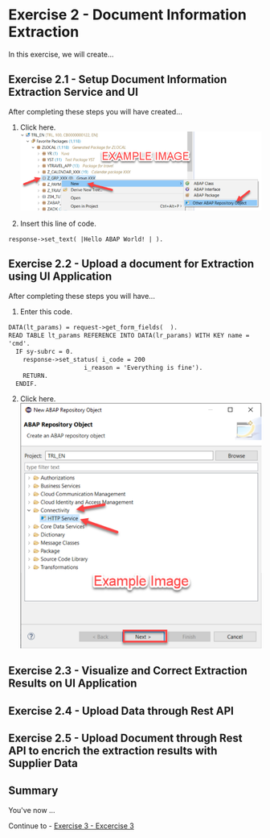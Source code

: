 # Exercise 2 - Document Information Extraction

In this exercise, we will create...

## Exercise 2.1 - Setup Document Information Extraction Service and UI

After completing these steps you will have created...

1. Click here.
<br>![](/exercises/ex2/images/02_01_0010.png)

2.	Insert this line of code.
```abap
response->set_text( |Hello ABAP World! | ). 
```



## Exercise 2.2 - Upload a document for Extraction using UI Application

After completing these steps you will have...

1.	Enter this code.
```abap
DATA(lt_params) = request->get_form_fields(  ).
READ TABLE lt_params REFERENCE INTO DATA(lr_params) WITH KEY name = 'cmd'.
  IF sy-subrc = 0.
    response->set_status( i_code = 200
                     i_reason = 'Everything is fine').
    RETURN.
  ENDIF.

```

2.	Click here.
<br>![](/exercises/ex2/images/02_02_0010.png)

## Exercise 2.3 - Visualize and Correct Extraction Results on UI Application

## Exercise 2.4 - Upload Data through Rest API

## Exercise 2.5 - Upload Document through Rest API to encrich the extraction results with Supplier Data


## Summary

You've now ...

Continue to - [Exercise 3 - Excercise 3 ](../ex3/README.md)
